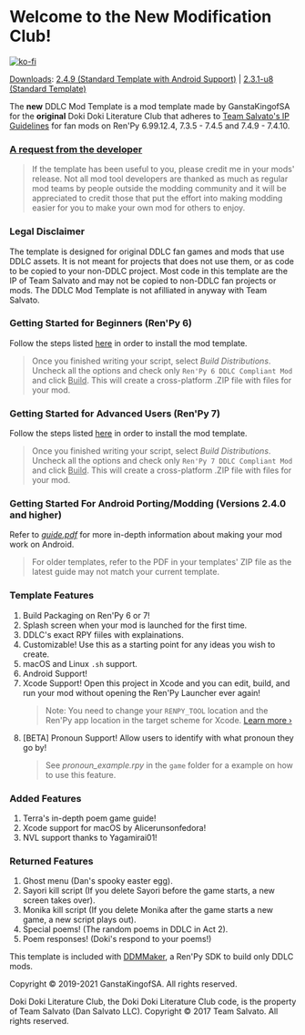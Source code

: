 # Welcome to the **New** Modification Club!

[![ko-fi](https://www.ko-fi.com/img/githubbutton_sm.svg)](https://ko-fi.com/K3K22K8SU)

<u>Downloads</u>: [2.4.9 (Standard Template with Android Support)](https://github.com/GanstaKingofSA/DDLCModTemplate2.0/releases/2.4.9) | [2.3.1-u8 (Standard Template)](https://github.com/GanstaKingofSA/DDLCModTemplate2.0/releases/2.3.1-u8)

The **new** DDLC Mod Template is a mod template made by GanstaKingofSA for the **original** Doki Doki Literature Club that adheres to [Team Salvato's IP Guidelines](http://teamsalvato.com/ip-guidelines/) for fan mods on Ren'Py 6.99.12.4, 7.3.5 - 7.4.5 and 7.4.9 - 7.4.10.

### **<u>A request from the developer</u>**
> If the template has been useful to you, please credit me in your mods' release. Not all mod tool developers are thanked as much as regular mod teams by people outside the modding community and it will be appreciated to credit those that put the effort into making modding easier for you to make your own mod for others to enjoy.

### Legal Disclaimer
The template is designed for original DDLC fan games and mods that use DDLC assets. 
It is not meant for projects that does not use them, or as code to be copied to your non-DDLC project. 
Most code in this template are the IP of Team Salvato and may not be copied to non-DDLC fan projects or mods.
The DDLC Mod Template is not afilliated in anyway with Team Salvato.

### Getting Started for Beginners (Ren'Py 6)
Follow the steps listed [here](https://ganstakingofsa.github.io/information/guides/Installing-the-Mod-Template-Legacy.html) in order to install the mod template.
> Once you finished writing your script, select *Build Distributions*. Uncheck all the options and check only `Ren'Py 6 DDLC Compliant Mod` and click <u>Build</u>. This will create a cross-platform .ZIP file with files for your mod.

### Getting Started for Advanced Users (Ren'Py 7)
Follow the steps listed [here](https://ganstakingofsa.github.io/information/guides/Installing-the-Mod-Template-Recent.html) in order to install the mod template.
> Once you finished writing your script, select *Build Distributions*. Uncheck all the options and check only `Ren'Py 7 DDLC Compliant Mod` and click <u>Build</u>. This will create a cross-platform .ZIP file with files for your mod.

### Getting Started For Android Porting/Modding (Versions 2.4.0 and higher)
Refer to [*guide.pdf*](guide.pdf) for more in-depth information about making your mod work on Android.
> For older templates, refer to the PDF in your templates' ZIP file as the latest guide may not match your current template.

### Template Features
1. Build Packaging on Ren'Py 6 or 7!
2. Splash screen when your mod is launched for the first time.
3. DDLC's exact RPY fiiles with explainations.
4. Customizable! Use this as a starting point for any ideas you wish to create.
5. macOS and Linux `.sh` support.
6. Android Support!
7. Xcode Support! Open this project in Xcode and you can edit, build, and run your mod without opening the Ren'Py Launcher ever again! 
    > Note: You need to change your `RENPY_TOOL` location and the Ren'Py app location in the target scheme for Xcode. [Learn more &rsaquo;](XCODE.md)
8. [BETA] Pronoun Support! Allow users to identify with what pronoun they go by!
    > See *pronoun_example.rpy* in the `game` folder for a example on how to use this feature.

### Added Features
1. Terra's in-depth poem game guide!
2. Xcode support for macOS by Alicerunsonfedora!
3. NVL support thanks to Yagamirai01!

### Returned Features
1. Ghost menu (Dan's spooky easter egg).
2. Sayori kill script (If you delete Sayori before the game starts, a new screen takes over).
3. Monika kill script (If you delete Monika after the game starts a new game, a new script plays out).
4. Special poems! (The random poems in DDLC in Act 2).
5. Poem responses! (Doki's respond to your poems!)

This template is included with [DDMMaker](https://github.com/GanstaKingofSA/DDLC-ModMaker/releases), a Ren'Py SDK to build only DDLC mods.

Copyright © 2019-2021 GanstaKingofSA. All rights reserved.

Doki Doki Literature Club, the Doki Doki Literature Club code, is the property of Team Salvato (Dan Salvato LLC). Copyright © 2017 Team Salvato. All rights reserved.
